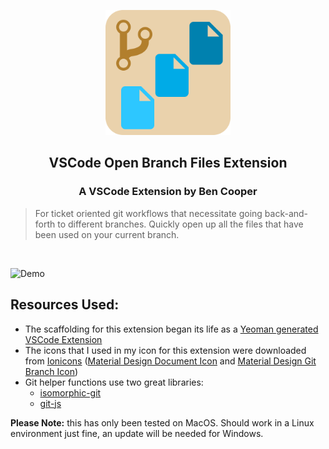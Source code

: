 <p align="center">
  <img width="200px" alt="Open Branch Files" src="https://raw.githubusercontent.com/BenjaminKCooper/Open-Branch-Files-VSCode/master/images/icon_large.png">
  <h2 align="center">VSCode Open Branch Files Extension</h2>
  <h3 align="center">A VSCode Extension by Ben Cooper</h3>
</p>

> For ticket oriented git workflows that necessitate going back-and-forth to different branches.  Quickly open up all the files that have been used on your current branch.

</br>

![Demo](https://raw.githubusercontent.com/BenjaminKCooper/Open-Branch-Files-VSCode/master/images/demo.gif)


## Resources Used:
- The scaffolding for this extension began its life as a [Yeoman generated VSCode Extension](https://github.com/Microsoft/vscode-generator-code)
- The icons that I used in my icon for this extension were downloaded from [Ionicons](https://ionicons.com/) ([Material Design Document Icon](https://github.com/ionic-team/ionicons/blob/master/src/svg/md-document.svg) and [Material Design Git Branch Icon](https://github.com/ionic-team/ionicons/blob/master/src/svg/md-git-branch.svg))
- Git helper functions use two great libraries:
  - [isomorphic-git](https://github.com/isomorphic-git/isomorphic-git)
  - [git-js](https://github.com/steveukx/git-js)

**Please Note:** this has only been tested on MacOS. Should work in a Linux environment just fine, an update will be needed for Windows. 